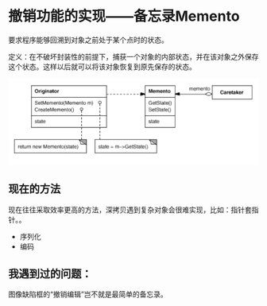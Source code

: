 # 撤销功能的实现——备忘录Memento

要求程序能够回溯到对象之前处于某个点时的状态。

定义：在不破坏封装性的前提下，捕获一个对象的内部状态，并在该对象之外保存这个状态。这样以后就可以将该对象恢复到原先保存的状态。

![1574341441031](assets/1574341441031.png)



## 现在的方法 

现在往往采取效率更高的方法，深拷贝遇到复杂对象会很难实现，比如：指针套指针。。

+ 序列化
+ 编码

## 我遇到过的问题：

图像缺陷框的“撤销编辑”岂不就是最简单的备忘录。

